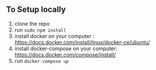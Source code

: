 ## To Setup locally

1. clone the repo
2. run `sudo npm install`
3. install docker on your computer : https://docs.docker.com/install/linux/docker-ce/ubuntu/
4. install docker-compose on your computer: https://docs.docker.com/compose/install/
5. run `docker-compose up`
